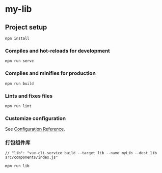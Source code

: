 # my-lib

## Project setup
```
npm install
```

### Compiles and hot-reloads for development
```
npm run serve
```

### Compiles and minifies for production
```
npm run build
```

### Lints and fixes files
```
npm run lint
```

### Customize configuration
See [Configuration Reference](https://cli.vuejs.org/config/).


### 打包组件库
```
// "lib": "vue-cli-service build --target lib --name myLib --dest lib src/components/index.js"

npm run lib
```